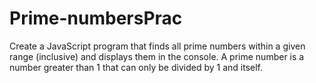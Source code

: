 # Prime-numbersPrac
Create a JavaScript program that finds all prime numbers within a given range (inclusive) and displays them in the console. A prime number is a number greater than 1 that can only be divided by 1 and itself.

